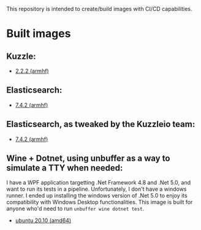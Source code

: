 This repository is intended to create/build images with CI/CD capabilities.

# Built images

## Kuzzle:

- [2.2.2 (armhf)](https://hub.docker.com/layers/chokapeek/kuzzle-armhf/2.2.2/images/sha256-ed9892be2025c7d6b50dc3d4047f9ca7db3ccd14ea1ce148ce2b8cfdb5f49b50?context=explore)

## Elasticsearch:

- [7.4.2 (armhf)](https://hub.docker.com/layers/chokapeek/elasticsearch-armhf/7.4.2/images/sha256-4b5a40be658ff5512818803008fb61e6a19a38221df480d025622a9fc0284fc4?context=explore)

## Elasticsearch, as tweaked by the Kuzzleio team:

- [7.4.2 (armhf)](https://hub.docker.com/layers/chokapeek/es-kuzzle-armhf/7.4.2/images/sha256-73ff106ba5cb5782dc4eba6f8bf0f54d0c5d2b49150a751715b69560d12b22aa?context=explore)

## Wine + Dotnet, using unbuffer as a way to simulate a TTY when needed:

I have a WPF application targetting .Net Framework 4.8 and .Net 5.0, and want
to run its tests in a pipeline. Unfortunately, I don't have a windows runner.
I ended up installing the windows version of .Net 5.0 to enjoy its compatibility
with Windows Desktop functionalities. This image is built for anyone who'd need
to run `unbuffer wine dotnet test`.

- [ubuntu 20.10 (amd64)](https://hub.docker.com/layers/chokapeek/wine-dotnet/20.10/images/sha256-1955852c230e9702d64fe4d6f4975a3999f2078fc48374b8870829530325906d?context=explore)
